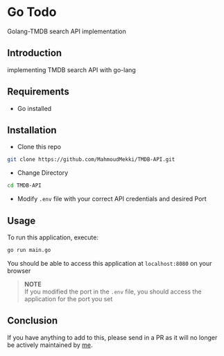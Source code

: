 # Go Todo

Golang-TMDB search API implementation
## Introduction

implementing TMDB search API with go-lang 
## Requirements

* Go installed

## Installation

* Clone this repo 

```bash
git clone https://github.com/MahmoudMekki/TMDB-API.git
```

* Change Directory

```bash
cd TMDB-API
```

* Modify `.env` file with your correct API credentials and desired Port

## Usage

To run this application, execute:

```bash
go run main.go
```

You should be able to access this application at `localhost:8080` on your browser

>**NOTE**<br>
>If you modified the port in the `.env` file, you should access the application for the port you set

## Conclusion 

If you have anything to add to this, please send in a PR as it will no longer be actively maintained by [me](https://github.com/MahmoudMekki).

